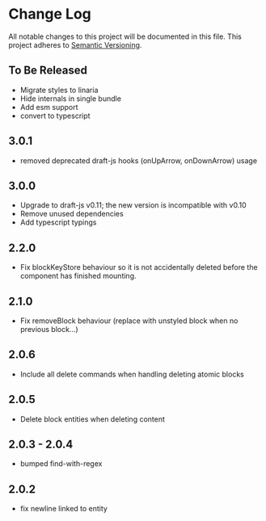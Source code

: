 # Change Log

All notable changes to this project will be documented in this file.
This project adheres to [Semantic Versioning](http://semver.org/).

## To Be Released

- Migrate styles to linaria
- Hide internals in single bundle
- Add esm support
- convert to typescript

## 3.0.1

- removed deprecated draft-js hooks (onUpArrow, onDownArrow) usage

## 3.0.0

- Upgrade to draft-js v0.11; the new version is incompatible with v0.10
- Remove unused dependencies
- Add typescript typings

## 2.2.0

- Fix blockKeyStore behaviour so it is not accidentally deleted before the component has finished mounting.

## 2.1.0

- Fix removeBlock behaviour (replace with unstyled block when no previous block...)

## 2.0.6

- Include all delete commands when handling deleting atomic blocks

## 2.0.5

- Delete block entities when deleting content

## 2.0.3 - 2.0.4

- bumped find-with-regex

## 2.0.2

- fix newline linked to entity
